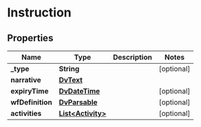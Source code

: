 # Instruction

## Properties
Name | Type | Description | Notes
------------ | ------------- | ------------- | -------------
**_type** | **String** |  |  [optional]
**narrative** | [**DvText**](DvText.md) |  | 
**expiryTime** | [**DvDateTime**](DvDateTime.md) |  |  [optional]
**wfDefinition** | [**DvParsable**](DvParsable.md) |  |  [optional]
**activities** | [**List&lt;Activity&gt;**](Activity.md) |  |  [optional]
